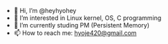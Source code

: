 - 👋 Hi, I’m @heyhyohey
- 👀 I’m interested in Linux kernel, OS, C programming
- 🌱 I’m currently studing PM (Persistent Memory)
- 📫 How to reach me: hyoje420@gmail.com

<!---
heyhyohey/heyhyohey is a ✨ special ✨ repository because its `README.md` (this file) appears on your GitHub profile.
You can click the Preview link to take a look at your changes.
--->
